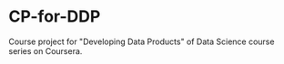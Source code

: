 # CP-for-DDP
Course project for "Developing Data Products" of Data Science course series on Coursera.
